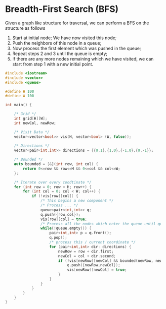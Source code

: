 # Breadth-First Search (BFS)

Given a graph like structure for traversal, we can perform a BFS on the structure as follows

1. Start at initial node; We have now visited this node;
2. Push the neighbors of this node in a queue; 
3. Now process the first element which was pushed in the queue;
4. Repeat steps 2 and 3 until the queue is empty;
5. If there are any more nodes remaining which we have visited, we can start from step 1 with a new initial point.

```cpp
#include <iostream>
#include <vector>
#include <queue>

#define H 100
#define W 100

int main() {

    /* Grid */
    int grid[H][W];
    int newCol, newRow;

    /* Visit Data */
    vector<vector<bool>> vis(H, vector<bool> (W, false));
    
    /* Directions */
    vector<pair<int,int>> directions = {{0,1},{1,0},{-1,0},{0,-1}};

    /* Bounded */
    auto bounded = [&](int row, int col) {
        return 0<=row && row<=H && 0<=col && col<=W;
    };

    /* Iterate over every coodtinate */
    for (int row = 0; row < H; row++) {
        for (int col = 0; col < W; col++) {
            if (!vis[row][col]) {
                /* This begins a new component */
                /* Process ... */
                queue<pair<int,int>> q;
                q.push({row,col});
                vis[row][col] = true;
                /* Process all the nodes which enter the queue until queue is empty */
                while(!queue.empty()) {
                    pair<int,int> p = q.front();
                    q.pop();
                    /* process this / current coordinate */
                    for (pair<int,int> dir: directions) {
                        newRow = row + dir.first;
                        newCol = col + dir.second;
                        if (!vis[newRow][newCol] && bounded(newRow, newCol) && true) { /* add more conditions as necessary */
                            q.push({newRow,newCol});
                            vis[newRow][newCol] = true;
                        }
                    }
                }
            }
        }
    }
}
```
